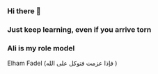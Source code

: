 ### Hi there 👋
### Just keep learning, even if you arrive torn  
### Ali is my role model 
Elham Fadel (فإذا عزمت فتوكل على الله )


